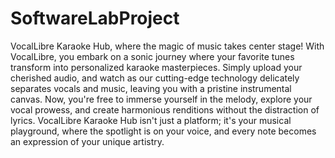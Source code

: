 # SoftwareLabProject

VocalLibre Karaoke Hub, where the magic of music takes center stage! With VocalLibre, you embark on a sonic journey where your favorite tunes transform into personalized karaoke masterpieces. Simply upload your cherished audio, and watch as our cutting-edge technology delicately separates vocals and music, leaving you with a pristine instrumental canvas. Now, you're free to immerse yourself in the melody, explore your vocal prowess, and create harmonious renditions without the distraction of lyrics. VocalLibre Karaoke Hub isn't just a platform; it's your musical playground, where the spotlight is on your voice, and every note becomes an expression of your unique artistry. 



